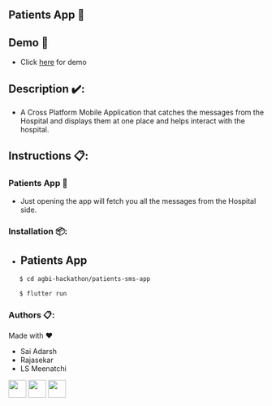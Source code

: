 ## Patients App 📱

## Demo 📱
* Click [here](https://github.com/Sai-Adarsh/agbi-hackathon/blob/main/patients-sms-app/android/app/patients-sms-app.apk) for demo

## Description ✔️:
* A Cross Platform Mobile Application that catches the messages from the Hospital and displays them at one place and helps interact with the hospital.

## Instructions 📋:
### Patients App 📱
* Just opening the app will fetch you all the messages from the Hospital side.

### Installation 📦:
* ## Patients App
```sh
   $ cd agbi-hackathon/patients-sms-app
```
```sh
   $ flutter run
```

### Authors 📋:
<p> Made with ❤</p>

* Sai Adarsh
* Rajasekar
* LS Meenatchi

[<img src="https://image.flaticon.com/icons/svg/185/185961.svg" width="35" padding="10">](https://twitter.com/ad6rsh)
[<img src="https://image.flaticon.com/icons/svg/185/185964.svg" width="35" padding="10">](https://www.linkedin.com/in/sai-adarsh/)
[<img src="https://image.flaticon.com/icons/svg/185/185981.svg" width="35" padding="10">](https://www.facebook.com/saiadarsh99)
